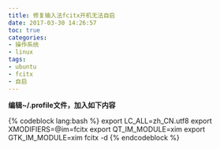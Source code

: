 ```yaml
---
title: 修复输入法fcitx开机无法自启
date: 2017-03-30 14:26:57
toc: true
categories:
- 操作系统
- linux
tags:
- ubuntu
- fcitx
- 自启
---
```


**编辑~/.profile文件，加入如下内容**

{% codeblock lang:bash %}
export LC_ALL=zh_CN.utf8
export XMODIFIERS=@im=fcitx
export QT_IM_MODULE=xim
export GTK_IM_MODULE=xim
fcitx -d
{% endcodeblock %}
